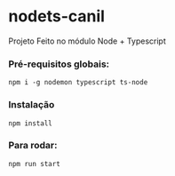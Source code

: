 # nodets-canil
Projeto Feito no módulo Node + Typescript

### Pré-requisitos globais:
`npm i -g nodemon typescript ts-node`

### Instalação
`npm install`

### Para rodar: 
`npm run start`